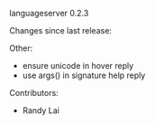 languageserver 0.2.3

Changes since last release:

  Other:
   - ensure unicode in hover reply
   - use args() in signature help reply

  Contributors:
   - Randy Lai
